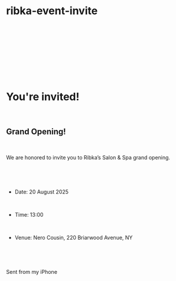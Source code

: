 # ribka-event-invite
<!DOCTYPE html>

<html lang="en">

<head>

  <meta charset="utf-8" />

  <title>Project: Event Invite</title>

  <style>

    body {

      background: rgb(14, 30, 105);

      color: rgb(189, 160, 28);

      font-family: cursive;

      margin: 0;

      padding: 0;

    }

    #container {

      width: 400px;

      border: 6px ridge rgb(189, 160, 28);

      padding: 6px;

      margin: 40px auto;

      box-sizing: border-box;

    }

    h1, h2, p, li {

      font-style: italic;

      font-weight: bold;

      color: rgb(189, 160, 28);

      font-family: cursive;

      text-align: center;

    }

    h1 {

      text-decoration: underline;

      font-size: 40px;

      margin-bottom: 10px;

    }

    h2 {

      font-size: 70px;

      margin-top: 0;

      margin-bottom: 20px;

    }

    p {

      font-size: 23px;

      margin-top: 0;

      margin-bottom: 20px;

    }

    ul {

      list-style-type: none;

      padding: 0;

    }

    li {

      font-size: 20px;

      margin-bottom: 8px;

    }

  </style>

</head>

<body>

  <div id="container">

    <h1>You're invited!</h1>

    <h2>Grand Opening!</h2>

    <p>We are honored to invite you to Ribka’s Salon & Spa grand opening.</p>

    <ul>

      <li>Date: 20 August 2025</li>

      <li>Time: 13:00</li>

      <li>Venue: Nero Cousin, 220 Briarwood Avenue, NY</li>

    </ul>

  </div>

</body>

</html>


Sent from my iPhone

